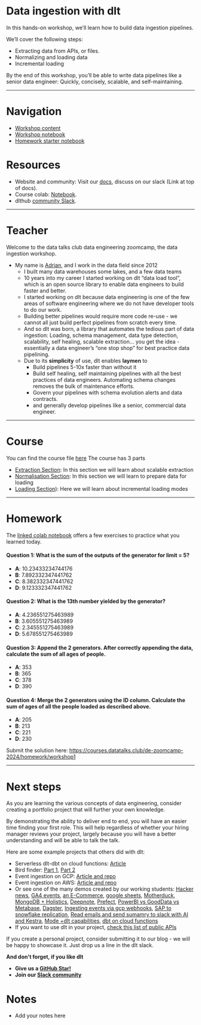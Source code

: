 # Data ingestion with dlt

​In this hands-on workshop, we’ll learn how to build data ingestion pipelines.

​We’ll cover the following steps:

* ​Extracting data from APIs, or files.
* ​Normalizing and loading data
* ​Incremental loading

​By the end of this workshop, you’ll be able to write data pipelines like a senior data engineer: Quickly, concisely, scalable, and self-maintaining.



--- 

# Navigation

* [Workshop content](dlt_resources/data_ingestion_workshop.md)
* [Workshop notebook](dlt_resources/workshop.ipynb)
* [Homework starter notebook](dlt_resources/homework_starter.ipynb)

# Resources

- Website and community: Visit our [docs](https://dlthub.com/docs/intro), discuss on our slack (Link at top of docs).
- Course colab: [Notebook](https://colab.research.google.com/drive/1kLyD3AL-tYf_HqCXYnA3ZLwHGpzbLmoj#scrollTo=5aPjk0O3S_Ag&forceEdit=true&sandboxMode=true).
- dlthub [community Slack](https://dlthub.com/community).

---

# Teacher

Welcome to the data talks club data engineering zoomcamp, the data ingestion workshop.

- My name is [Adrian](https://www.linkedin.com/in/data-team/), and I work in the data field since 2012
    - I built many data warehouses some lakes, and a few data teams
    - 10 years into my career I started working on dlt “data load tool”, which is an open source library to enable data engineers to build faster and better.
    - I started working on dlt because data engineering is one of the few areas of software engineering where we do not have developer tools to do our work.
    - Building better pipelines would require more code re-use - we cannot all just build perfect pipelines from scratch every time.
    - And so dlt was born, a library that automates the tedious part of data ingestion: Loading, schema management, data type detection, scalability, self healing, scalable extraction… you get the idea - essentially a data engineer’s “one stop shop” for best practice data pipelining.
    - Due to its **simplicity** of use, dlt enables **laymen** to
        - Build pipelines 5-10x faster than without it
        - Build self healing, self maintaining pipelines with all the best practices of data engineers. Automating schema changes removes the bulk of maintenance efforts.
        - Govern your pipelines with schema evolution alerts and data contracts.
        - and generally develop pipelines like a senior, commercial data engineer.

--- 

# Course
You can find the course file [here](./dlt_resources/data_ingestion_workshop.md)
The course has 3 parts
- [Extraction Section](./dlt_resources/data_ingestion_workshop.md#extracting-data): In this section we will learn about scalable extraction
- [Normalisation Section](./dlt_resources/data_ingestion_workshop.md#normalisation): In this section we will learn to prepare data for loading
- [Loading Section](./dlt_resources/data_ingestion_workshop.md#incremental-loading)): Here we will learn about incremental loading modes

---

# Homework

The [linked colab notebook](https://colab.research.google.com/drive/1Te-AT0lfh0GpChg1Rbd0ByEKOHYtWXfm#scrollTo=wLF4iXf-NR7t&forceEdit=true&sandboxMode=true) offers a few exercises to practice what you learned today.


#### Question 1: What is the sum of the outputs of the generator for limit = 5?
- **A**: 10.23433234744176
- **B**: 7.892332347441762
- **C**: 8.382332347441762
- **D**: 9.123332347441762

#### Question 2: What is the 13th number yielded by the generator?
- **A**: 4.236551275463989
- **B**: 3.605551275463989
- **C**: 2.345551275463989
- **D**: 5.678551275463989

#### Question 3: Append the 2 generators. After correctly appending the data, calculate the sum of all ages of people.
- **A**: 353
- **B**: 365
- **C**: 378
- **D**: 390

#### Question 4: Merge the 2 generators using the ID column. Calculate the sum of ages of all the people loaded as described above.
- **A**: 205
- **B**: 213
- **C**: 221
- **D**: 230

Submit the solution here: https://courses.datatalks.club/de-zoomcamp-2024/homework/workshop1

--- 
# Next steps

As you are learning the various concepts of data engineering, 
consider creating a portfolio project that will further your own knowledge.

By demonstrating the ability to deliver end to end, you will have an easier time finding your first role. 
This will help regardless of whether your hiring manager reviews your project, largely because you will have a better 
understanding and will be able to talk the talk.

Here are some example projects that others did with dlt:
- Serverless dlt-dbt on cloud functions: [Article](https://docs.getdbt.com/blog/serverless-dlt-dbt-stack)
- Bird finder: [Part 1](https://publish.obsidian.md/lough-on-data/blogs/bird-finder-via-dlt-i), [Part 2](https://publish.obsidian.md/lough-on-data/blogs/bird-finder-via-dlt-ii)
- Event ingestion on GCP: [Article and repo](https://dlthub.com/docs/blog/streaming-pubsub-json-gcp)
- Event ingestion on AWS: [Article and repo](https://dlthub.com/docs/blog/dlt-aws-taktile-blog)
- Or see one of the many demos created by our working students: [Hacker news](https://dlthub.com/docs/blog/hacker-news-gpt-4-dashboard-demo), 
[GA4 events](https://dlthub.com/docs/blog/ga4-internal-dashboard-demo), 
[an E-Commerce](https://dlthub.com/docs/blog/postgresql-bigquery-metabase-demo), 
[google sheets](https://dlthub.com/docs/blog/google-sheets-to-data-warehouse-pipeline), 
[Motherduck](https://dlthub.com/docs/blog/dlt-motherduck-demo), 
[MongoDB + Holistics](https://dlthub.com/docs/blog/MongoDB-dlt-Holistics), 
[Deepnote](https://dlthub.com/docs/blog/deepnote-women-wellness-violence-tends), 
[Prefect](https://dlthub.com/docs/blog/dlt-prefect),
[PowerBI vs GoodData vs Metabase](https://dlthub.com/docs/blog/semantic-modeling-tools-comparison),
[Dagster](https://dlthub.com/docs/blog/dlt-dagster),
[Ingesting events via gcp webhooks](https://dlthub.com/docs/blog/dlt-webhooks-on-cloud-functions-for-event-capture),
[SAP to snowflake replication](https://dlthub.com/docs/blog/sap-hana-to-snowflake-demo-blog),
[Read emails and send sumamry to slack with AI and Kestra](https://dlthub.com/docs/blog/dlt-kestra-demo-blog),
[Mode +dlt capabilities](https://dlthub.com/docs/blog/dlt-mode-blog),
[dbt on cloud functions](https://dlthub.com/docs/blog/dlt-dbt-runner-on-cloud-functions)
- If you want to use dlt in your project, [check this list of public APIs](https://dlthub.com/docs/blog/practice-api-sources)


If you create a personal project, consider submitting it to our blog - we will be happy to showcase it. Just drop us a line in the dlt slack.



**And don't forget, if you like dlt**
- **Give us a [GitHub Star!](https://github.com/dlt-hub/dlt)**
- **Join our [Slack community](https://dlthub.com/community)**


# Notes

* Add your notes here
